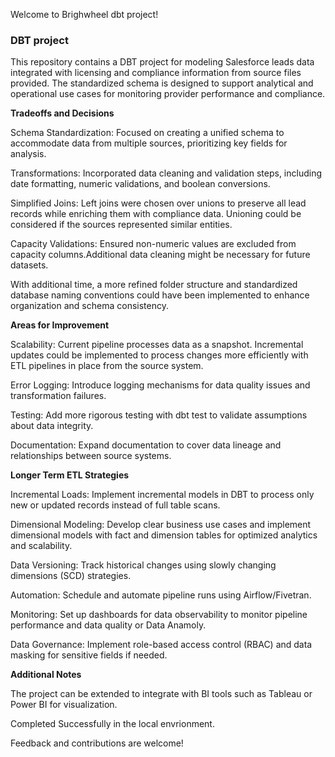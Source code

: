 Welcome to Brighwheel dbt project!

### DBT project

This repository contains a DBT project for modeling Salesforce leads data integrated with licensing and compliance information from source files provided. The standardized schema is designed to support analytical and operational use cases for monitoring provider performance and compliance.

**Tradeoffs and Decisions**

Schema Standardization: Focused on creating a unified schema to accommodate data from multiple sources, prioritizing key fields for analysis.

Transformations: Incorporated data cleaning and validation steps, including date formatting, numeric validations, and boolean conversions.

Simplified Joins: Left joins were chosen over unions to preserve all lead records while enriching them with compliance data. Unioning could be considered if the sources represented similar entities.

Capacity Validations: Ensured non-numeric values are excluded from capacity columns.Additional data cleaning might be necessary for future datasets.

With additional time, a more refined folder structure and standardized database naming conventions could have been implemented to enhance organization and schema consistency.

**Areas for Improvement**

Scalability: Current pipeline processes data as a snapshot. Incremental updates could be implemented to process changes more efficiently with ETL pipelines in place from the source system.

Error Logging: Introduce logging mechanisms for data quality issues and transformation failures.

Testing: Add more rigorous testing with dbt test to validate assumptions about data integrity.

Documentation: Expand documentation to cover data lineage and relationships between source systems.

**Longer Term ETL Strategies**

Incremental Loads: Implement incremental models in DBT to process only new or updated records instead of full table scans.

Dimensional Modeling: Develop clear business use cases and implement dimensional models with fact and dimension tables for optimized analytics and scalability.

Data Versioning: Track historical changes using slowly changing dimensions (SCD) strategies.

Automation: Schedule and automate pipeline runs using Airflow/Fivetran.

Monitoring: Set up dashboards for data observability to monitor pipeline performance and data quality or Data Anamoly.

Data Governance: Implement role-based access control (RBAC) and data masking for sensitive fields if needed.

**Additional Notes**

The project can be extended to integrate with BI tools such as Tableau or Power BI for visualization.

Completed Successfully in the local envrionment. 

Feedback and contributions are welcome!
